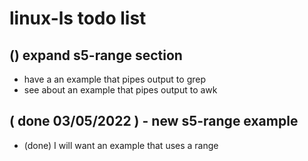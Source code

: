 # linux-ls todo list

## () expand s5-range section
* have a an example that pipes output to grep
* see about an example that pipes output to awk

## ( done 03/05/2022 ) - new s5-range example
* (done) I will want an example that uses a range
